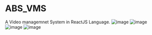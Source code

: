 # ABS_VMS
A Video managemnet System in ReactJS Language.
![image](https://github.com/snehashankar2010/ABS_VMS/assets/71886103/713bb173-0a3a-4034-bd03-6a92580513d0)
![image](https://github.com/snehashankar2010/ABS_VMS/assets/71886103/deca2335-364b-4875-a776-e98a7c2a0611)
![image](https://github.com/snehashankar2010/ABS_VMS/assets/71886103/4b61437b-5fca-4054-95b0-26e0dc12eea2)
![image](https://github.com/snehashankar2010/ABS_VMS/assets/71886103/c0c4b286-404e-4f32-9e71-1b94de970628)

